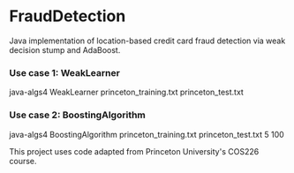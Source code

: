 # FraudDetection
Java implementation of location-based credit card fraud detection via weak decision stump and AdaBoost.

### Use case 1: WeakLearner  
java-algs4 WeakLearner princeton_training.txt princeton_test.txt  

### Use case 2: BoostingAlgorithm  
java-algs4 BoostingAlgorithm princeton_training.txt princeton_test.txt 5 100  


 
 This project uses code adapted from Princeton University's COS226 course.

